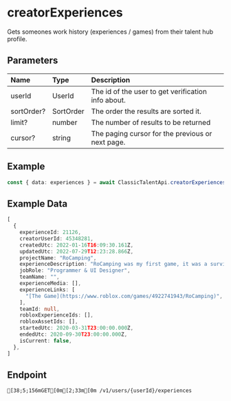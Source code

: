 
# creatorExperiences
Gets someones work history (experiences / games) from their talent hub profile.


## Parameters
| Name       | Type      | Description                                        |
| :--------- | :-------- | :------------------------------------------------- |
| userId     | UserId    | The id of the user to get verification info about. |
| sortOrder? | SortOrder | The order the results are sorted it.               |
| limit?     | number    | The number of results to be returned               |
| cursor?    | string    | The paging cursor for the previous or next page.   |



## Example
```ts copy showLineNumbers
const { data: experiences } = await ClassicTalentApi.creatorExperiences({ userId: 45348281 }); 
```


## Example Data
```ts copy showLineNumbers
[
  {
    experienceId: 21126,
    creatorUserId: 45348281,
    createdUtc: 2022-01-16T16:09:30.161Z,
    updatedUtc: 2022-07-29T12:23:28.866Z,
    projectName: "RoCamping",
    experienceDescription: "RoCamping was my first game, it was a survival game where you built a shelter and tried to survive. My role was the manage the project as well as script and create the UI .",
    jobRole: "Programmer & UI Designer",
    teamName: "",
    experienceMedia: [],
    experienceLinks: [
      "[The Game](https://www.roblox.com/games/4922741943/RoCamping)",
    ],
    teamId: null,
    robloxExperienceIds: [],
    robloxAssetIds: [],
    startedUtc: 2020-03-31T23:00:00.000Z,
    endedUtc: 2020-09-30T23:00:00.000Z,
    isCurrent: false,
  },
] 
```


## Endpoint
```ansi
[38;5;156mGET[0m[2;33m[0m /v1/users/{userId}/experiences
```
  